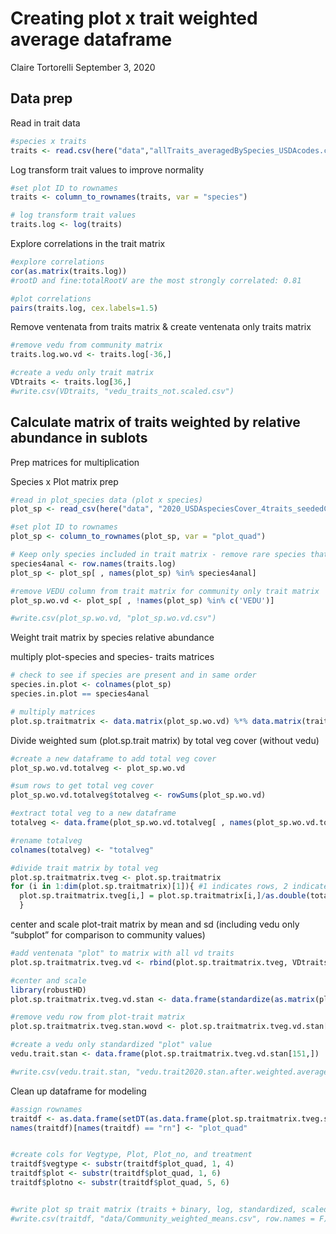 Creating plot x trait weighted average dataframe
================
Claire Tortorelli
September 3, 2020

## Data prep

Read in trait data

``` r
#species x traits
traits <- read.csv(here("data","allTraits_averagedBySpecies_USDAcodes.csv"))
```

Log transform trait values to improve normality

``` r
#set plot ID to rownames
traits <- column_to_rownames(traits, var = "species") 

# log transform trait values
traits.log <- log(traits)
```

Explore correlations in the trait matrix

``` r
#explore correlations 
cor(as.matrix(traits.log)) 
#rootD and fine:totalRootV are the most strongly correlated: 0.81

#plot correlations
pairs(traits.log, cex.labels=1.5)
```

Remove ventenata from traits matrix & create ventenata only traits
matrix

``` r
#remove vedu from community matrix
traits.log.wo.vd <- traits.log[-36,]

#create a vedu only trait matrix
VDtraits <- traits.log[36,]
#write.csv(VDtraits, "vedu_traits_not.scaled.csv")
```

## Calculate matrix of traits weighted by relative abundance in sublots

Prep matrices for multiplication

Species x Plot matrix prep

``` r
#read in plot_species data (plot x species)
plot_sp <- read_csv(here("data", "2020_USDAspeciesCover_4traits_seededCommunitySubplots.csv"))

#set plot ID to rownames
plot_sp <- column_to_rownames(plot_sp, var = "plot_quad") 

# Keep only species included in trait matrix - remove rare species that occurred in fewer than 2% of plots
species4anal <- row.names(traits.log)
plot_sp <- plot_sp[ , names(plot_sp) %in% species4anal]

#remove VEDU column from trait matrix for community only trait matrix
plot_sp.wo.vd <- plot_sp[ , !names(plot_sp) %in% c('VEDU')]

#write.csv(plot_sp.wo.vd, "plot_sp.wo.vd.csv")
```

Weight trait matrix by species relative abundance

multiply plot-species and species- traits matrices

``` r
# check to see if species are present and in same order
species.in.plot <- colnames(plot_sp)
species.in.plot == species4anal

# multiply matrices
plot.sp.traitmatrix <- data.matrix(plot_sp.wo.vd) %*% data.matrix(traits.log.wo.vd)
```

Divide weighted sum (plot.sp.trait matrix) by total veg cover (without
vedu)

``` r
#create a new dataframe to add total veg cover 
plot_sp.wo.vd.totalveg <- plot_sp.wo.vd

#sum rows to get total veg cover
plot_sp.wo.vd.totalveg$totalveg <- rowSums(plot_sp.wo.vd)

#extract total veg to a new dataframe
totalveg <- data.frame(plot_sp.wo.vd.totalveg[ , names(plot_sp.wo.vd.totalveg) %in% c('totalveg')])

#rename totalveg
colnames(totalveg) <- "totalveg"

#divide trait matrix by total veg
plot.sp.traitmatrix.tveg <- plot.sp.traitmatrix
for (i in 1:dim(plot.sp.traitmatrix)[1]){ #1 indicates rows, 2 indicates cols
  plot.sp.traitmatrix.tveg[i,] = plot.sp.traitmatrix[i,]/as.double(totalveg[i,1])
  }
```

center and scale plot-trait matrix by mean and sd (including vedu only
“subplot” for comparison to community values)

``` r
#add ventenata "plot" to matrix with all vd traits
plot.sp.traitmatrix.tveg.vd <- rbind(plot.sp.traitmatrix.tveg, VDtraits)

#center and scale
library(robustHD)
plot.sp.traitmatrix.tveg.vd.stan <- data.frame(standardize(as.matrix(plot.sp.traitmatrix.tveg.vd), centerFun = mean, scaleFun = sd))

#remove vedu row from plot-trait matrix
plot.sp.traitmatrix.tveg.stan.wovd <- plot.sp.traitmatrix.tveg.vd.stan[-151,]

#create a vedu only standardized "plot" value
vedu.trait.stan <- data.frame(plot.sp.traitmatrix.tveg.vd.stan[151,])

#write.csv(vedu.trait.stan, "vedu.trait2020.stan.after.weighted.average.all.cplots.csv")
```

Clean up dataframe for modeling

``` r
#assign rownames
traitdf <- as.data.frame(setDT(as.data.frame(plot.sp.traitmatrix.tveg.stan.wovd), keep.rownames = TRUE)[])
names(traitdf)[names(traitdf) == "rn"] <- "plot_quad"


#create cols for Vegtype, Plot, Plot_no, and treatment
traitdf$vegtype <- substr(traitdf$plot_quad, 1, 4)
traitdf$plot <- substr(traitdf$plot_quad, 1, 6)
traitdf$plotno <- substr(traitdf$plot_quad, 5, 6)


#write plot sp trait matrix (traits + binary, log, standardized, scaled, and weighted average)
#write.csv(traitdf, "data/Community_weighted_means.csv", row.names = F)
```
